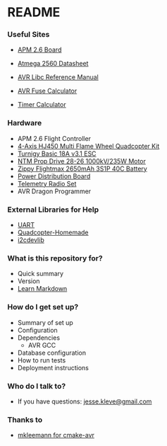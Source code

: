 # README #

### Useful Sites ###

* [APM 2.6 Board](http://ardupilot.org/copter/docs/common-apm25-and-26-overview.html)
* [Atmega 2560 Datasheet](http://www.atmel.com/devices/atmega2560.aspx)

* [AVR Libc Reference Manual](http://www.atmel.com/webdoc/avrlibcreferencemanual/index.html)
* [AVR Fuse Calculator](http://www.engbedded.com/fusecalc/)
* [Timer Calculator](http://eleccelerator.com/avr-timer-calculator/)

### Hardware ###

* APM 2.6 Flight Controller
* [4-Axis HJ450 Multi Flame Wheel Quadcopter Kit](http://www.dx.com/p/4-axis-hj450-multi-flame-wheel-flame-strong-smooth-kk-mk-mwc-quadcopter-kit-red-black-124486#.VPTJPPnF9-Q)
* [Turnigy Basic 18A v3.1 ESC](https://hobbyking.com/en_us/turnigy-multistar-10a-v2-esc-with-blheli-and-2a-lbec-2-3s-v.html)
* [NTM Prop Drive 28-26 1000kV/235W Motor](https://hobbyking.com/en_us/ntm-prop-drive-28-26-1000kv-235w.html)
* [Zippy Flightmax 2650mAh 3S1P 40C Battery](https://hobbyking.com/en_us/zippy-flightmax-2650mah-3s1p-40c.html)
* [Power Distribution Board](https://hobbyking.com/en_us/hobby-king-quadcopter-power-distribution-board.html)
* [Telemetry Radio Set](https://store.3dr.com/products/915-mhz-telemetry-radio)
* AVR Dragon Programmer

### External Libraries for Help ###
* [UART](https://github.com/andygock/avr-uart)
* [Quadcopter-Homemade](https://github.com/julome/Quadcopter-Homemade)
* [i2cdevlib](https://www.i2cdevlib.com/devices/mpu6050#source)

### What is this repository for? ###

* Quick summary
* Version
* [Learn Markdown](https://bitbucket.org/tutorials/markdowndemo)

### How do I get set up? ###

* Summary of set up
* Configuration
* Dependencies
    * AVR GCC
* Database configuration
* How to run tests
* Deployment instructions

### Who do I talk to? ###

* If you have questions: jesse.kleve@gmail.com

### Thanks to ###
* [mkleemann for cmake-avr](https://github.com/mkleemann/cmake-avr)

